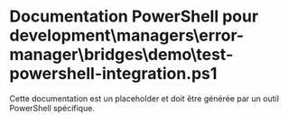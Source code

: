# Documentation PowerShell pour development\managers\error-manager\bridges\demo\test-powershell-integration.ps1

Cette documentation est un placeholder et doit être générée par un outil PowerShell spécifique.
